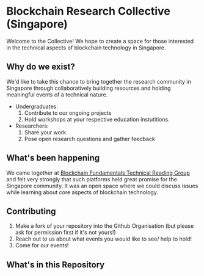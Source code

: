# Blockchain Research Collective (Singapore)

Welcome to the Collective! We hope to create a space for those interested in the technical aspects of blockchain technology in Singapore.

## Why do we exist?
We'd like to take this chance to bring together the research community in Singapore through collaboratively building resources and holding meaningful events of a technical nature.
* Undergraduates: 
  1. Contribute to our ongoing projects
  1. Hold workshops at your respective education instutitions.
* Researchers: 
  1. Share your work
  1. Pose open research questions and gather feedback

## What's been happening
We came together at [Blockchain Fundamentals Technical Reading Group](https://blockchain-nus.github.io/) and felt very strongly that such platforms held great promise for the Singapore community. It was an open space where we could discuss issues while learning about core aspects of blockchain technology.

## Contributing

1. Make a fork of your repository into the Github Organisation (but please ask for permission first if it's not yours!)
1. Reach out to us about what events you would like to see/ help to hold!
1. Come for our events!

## What's in this Repository


